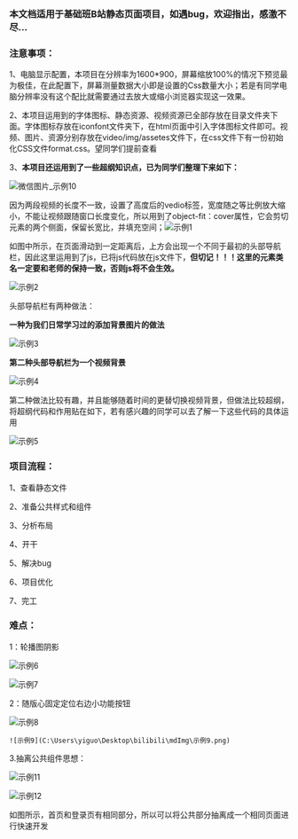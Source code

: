 ### **本文档适用于基础班B站静态页面项目，如遇bug，欢迎指出，感激不尽...**

### 注意事项：

1、电脑显示配置，本项目在分辨率为1600*900，屏幕缩放100%的情况下预览最为极佳，在此配置下，屏幕测量数据大小即是设置的Css数量大小；若是有同学电脑分辨率没有这个配比就需要通过去放大或缩小浏览器实现这一效果。

2、本项目运用到的字体图标、静态资源、视频资源已全部存放在目录文件夹下面。字体图标存放在iconfont文件夹下，在html页面中引入字体图标文件即可。视频、图片、资源分别存放在video/img/assetes文件下，在css文件下有一份初始化CSS文件format.css。望同学们提前查看

3、**本项目还运用到了一些超纲知识点，已为同学们整理下来如下：**

![微信图片_示例10](C:\Users\yiguo\Desktop\bilibili\mdImg\微信图片_示例10.png)

因为两段视频的长度不一致，设置了高度后的vedio标签，宽度随之等比例放大缩小，不能让视频跟随窗口长度变化，所以用到了object-fit：cover属性，它会剪切元素的两个侧面，保留长宽比，并填充空间；![示例1](C:\Users\yiguo\Desktop\bilibili\mdImg\示例1.png)

如图中所示，在页面滑动到一定距离后，上方会出现一个不同于最初的头部导航栏，因此这里运用到了js，已将js代码放在js文件下，**但切记！！！这里的元素类名一定要和老师的保持一致，否则js将不会生效。**

![示例2](C:\Users\yiguo\Desktop\bilibili\mdImg\示例2.png)

头部导航栏有两种做法：

**一种为我们日常学习过的添加背景图片的做法**

![示例3](C:\Users\yiguo\Desktop\bilibili\mdImg\示例3.png)

**第二种头部导航栏为一个视频背景**

![示例4](C:\Users\yiguo\Desktop\bilibili\mdImg\示例4.png)

第二种做法比较有趣，并且能够随着时间的更替切换视频背景，但做法比较超纲，将超纲代码和作用贴在如下，若有感兴趣的同学可以去了解一下这些代码的具体运用

![示例5](C:\Users\yiguo\Desktop\bilibili\mdImg\示例5.png)



### 项目流程：

1、查看静态文件

2、准备公共样式和组件

3、分析布局

4、开干

5、解决bug

6、项目优化

7、完工



### 难点：

1：轮播图阴影

![示例6](C:\Users\yiguo\Desktop\bilibili\mdImg\示例6.png)

![示例7](C:\Users\yiguo\Desktop\bilibili\mdImg\示例7.png)

2：随版心固定定位右边小功能按钮

![示例8](C:\Users\yiguo\Desktop\bilibili\mdImg\示例8.png)

 	![示例9](C:\Users\yiguo\Desktop\bilibili\mdImg\示例9.png)

3.抽离公共组件思想：

![示例11](C:\Users\yiguo\Desktop\bilibili\mdImg\示例11.png)

![示例12](C:\Users\yiguo\Desktop\bilibili\mdImg\示例12.png)

如图所示，首页和登录页有相同部分，所以可以将公共部分抽离成一个相同页面进行快速开发